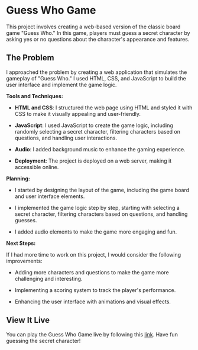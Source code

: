 # Guess Who Game

This project involves creating a web-based version of the classic board game "Guess Who." In this game, players must guess a secret character by asking yes or no questions about the character's appearance and features.

## The Problem

I approached the problem by creating a web application that simulates the gameplay of "Guess Who." I used HTML, CSS, and JavaScript to build the user interface and implement the game logic.

**Tools and Techniques:**

- **HTML and CSS**: I structured the web page using HTML and styled it with CSS to make it visually appealing and user-friendly.

- **JavaScript**: I used JavaScript to create the game logic, including randomly selecting a secret character, filtering characters based on questions, and handling user interactions.

- **Audio**: I added background music to enhance the gaming experience.

- **Deployment**: The project is deployed on a web server, making it accessible online.

**Planning:**

- I started by designing the layout of the game, including the game board and user interface elements.

- I implemented the game logic step by step, starting with selecting a secret character, filtering characters based on questions, and handling guesses.

- I added audio elements to make the game more engaging and fun.

**Next Steps:**

If I had more time to work on this project, I would consider the following improvements:

- Adding more characters and questions to make the game more challenging and interesting.

- Implementing a scoring system to track the player's performance.

- Enhancing the user interface with animations and visual effects.

## View It Live

You can play the Guess Who Game live by following this [link](https://stenlisuryadinata.github.io/project-guess-who/code/index.html). Have fun guessing the secret character!
